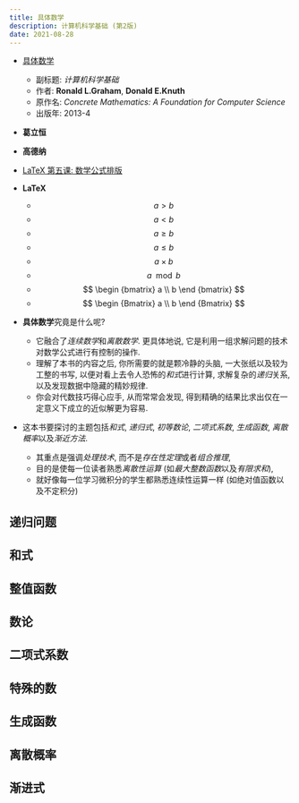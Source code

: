 ```yaml
---
title: 具体数学
description: 计算机科学基础 (第2版)
date: 2021-08-28
---
```


* [具体数学](https://book.douban.com/subject/21323941/)
  - 副标题: *计算机科学基础*
  - 作者: **Ronald L.Graham**, **Donald E.Knuth**
  - 原作名: *Concrete Mathematics: A Foundation for Computer Science*
  - 出版年: 2013-4

* **葛立恒**
* **高德纳**

* [LaTeX 第五课: 数学公式排版](https://zhuanlan.zhihu.com/p/24502400)

* **LaTeX**
  - $$ a > b $$
  - $$ a < b $$
  - $$ a \ge b $$
  - $$ a \le b $$
  - $$ a \times b $$
  - $$ a \mod b $$
  - $$ \begin {bmatrix} a \\ b \end {bmatrix} $$
  - $$ \begin {Bmatrix} a \\ b \end {Bmatrix} $$

* **具体数学**究竟是什么呢?
  - 它融合了*连续数学*和*离散数学*. 更具体地说,
    它是利用一组求解问题的技术对数学公式进行有控制的操作.
  - 理解了本书的内容之后, 你所需要的就是颗冷静的头脑,
    一大张纸以及较为工整的书写, 以便对看上去令人恐怖的*和式*进行计算,
    求解复杂的*递归*关系, 以及发现数据中隐藏的精妙规律.
  - 你会对代数技巧得心应手, 从而常常会发现,
    得到精确的结果比求出仅在一定意义下成立的近似解更为容易.
* 这本书要探讨的主题包括*和式*, *递归式*, *初等数论*, *二项式系数*,
  *生成函数*, *离散概率*以及*渐近方法*.
  - 其重点是强调*处理技术*, 而不是*存在性定理*或者*组合推理*,
  - 目的是使每一位读者熟悉*离散性运算* (如*最大整数函数*以及*有限求和*),
  - 就好像每一位学习微积分的学生都熟悉连续性运算一样 (如绝对值函数以及不定积分)

## 递归问题

## 和式

## 整值函数

## 数论

## 二项式系数

## 特殊的数

## 生成函数

## 离散概率

## 渐进式
